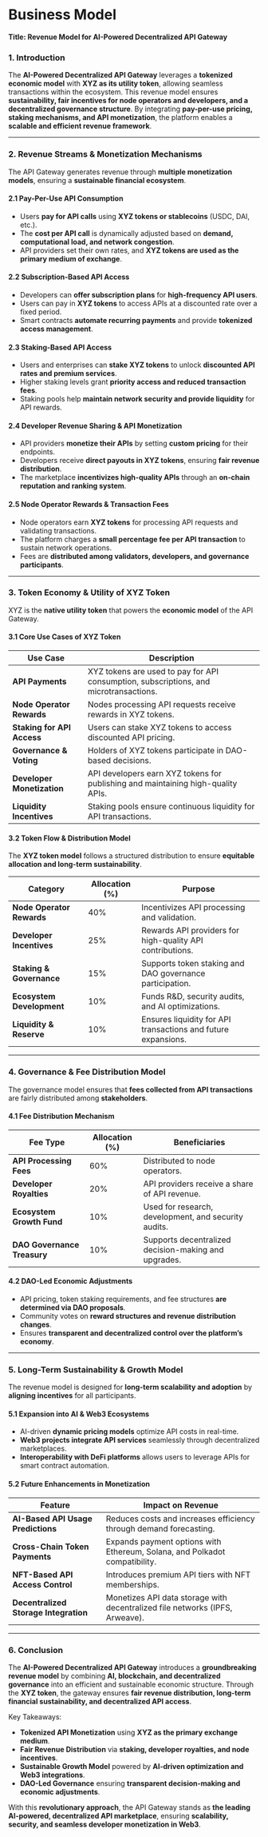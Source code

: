 # Business Model

**Title: Revenue Model for AI-Powered Decentralized API Gateway**

### **1. Introduction**

The **AI-Powered Decentralized API Gateway** leverages a **tokenized economic model** with **XYZ as its utility token**, allowing seamless transactions within the ecosystem. This revenue model ensures **sustainability, fair incentives for node operators and developers, and a decentralized governance structure**. By integrating **pay-per-use pricing, staking mechanisms, and API monetization**, the platform enables a **scalable and efficient revenue framework**.

***

### **2. Revenue Streams & Monetization Mechanisms**

The API Gateway generates revenue through **multiple monetization models**, ensuring a **sustainable financial ecosystem**.

#### **2.1 Pay-Per-Use API Consumption**

* Users **pay for API calls** using **XYZ tokens or stablecoins** (USDC, DAI, etc.).
* The **cost per API call** is dynamically adjusted based on **demand, computational load, and network congestion**.
* API providers set their own rates, and **XYZ tokens are used as the primary medium of exchange**.

#### **2.2 Subscription-Based API Access**

* Developers can **offer subscription plans** for **high-frequency API users**.
* Users can pay in **XYZ tokens** to access APIs at a discounted rate over a fixed period.
* Smart contracts **automate recurring payments** and provide **tokenized access management**.

#### **2.3 Staking-Based API Access**

* Users and enterprises can **stake XYZ tokens** to unlock **discounted API rates and premium services**.
* Higher staking levels grant **priority access and reduced transaction fees**.
* Staking pools help **maintain network security and provide liquidity** for API rewards.

#### **2.4 Developer Revenue Sharing & API Monetization**

* API providers **monetize their APIs** by setting **custom pricing** for their endpoints.
* Developers receive **direct payouts in XYZ tokens**, ensuring **fair revenue distribution**.
* The marketplace **incentivizes high-quality APIs** through an **on-chain reputation and ranking system**.

#### **2.5 Node Operator Rewards & Transaction Fees**

* Node operators earn **XYZ tokens** for processing API requests and validating transactions.
* The platform charges a **small percentage fee per API transaction** to sustain network operations.
* Fees are **distributed among validators, developers, and governance participants**.

***

### **3. Token Economy & Utility of XYZ Token**

XYZ is the **native utility token** that powers the **economic model** of the API Gateway.

#### **3.1 Core Use Cases of XYZ Token**

| **Use Case**               | **Description**                                                                       |
| -------------------------- | ------------------------------------------------------------------------------------- |
| **API Payments**           | XYZ tokens are used to pay for API consumption, subscriptions, and microtransactions. |
| **Node Operator Rewards**  | Nodes processing API requests receive rewards in XYZ tokens.                          |
| **Staking for API Access** | Users can stake XYZ tokens to access discounted API pricing.                          |
| **Governance & Voting**    | Holders of XYZ tokens participate in DAO-based decisions.                             |
| **Developer Monetization** | API developers earn XYZ tokens for publishing and maintaining high-quality APIs.      |
| **Liquidity Incentives**   | Staking pools ensure continuous liquidity for API transactions.                       |

#### **3.2 Token Flow & Distribution Model**

The **XYZ token model** follows a structured distribution to ensure **equitable allocation and long-term sustainability**.

| **Category**              | **Allocation (%)** | **Purpose**                                                   |
| ------------------------- | ------------------ | ------------------------------------------------------------- |
| **Node Operator Rewards** | 40%                | Incentivizes API processing and validation.                   |
| **Developer Incentives**  | 25%                | Rewards API providers for high-quality API contributions.     |
| **Staking & Governance**  | 15%                | Supports token staking and DAO governance participation.      |
| **Ecosystem Development** | 10%                | Funds R\&D, security audits, and AI optimizations.            |
| **Liquidity & Reserve**   | 10%                | Ensures liquidity for API transactions and future expansions. |

***

### **4. Governance & Fee Distribution Model**

The governance model ensures that **fees collected from API transactions** are fairly distributed among **stakeholders**.

#### **4.1 Fee Distribution Mechanism**

| **Fee Type**                | **Allocation (%)** | **Beneficiaries**                                    |
| --------------------------- | ------------------ | ---------------------------------------------------- |
| **API Processing Fees**     | 60%                | Distributed to node operators.                       |
| **Developer Royalties**     | 20%                | API providers receive a share of API revenue.        |
| **Ecosystem Growth Fund**   | 10%                | Used for research, development, and security audits. |
| **DAO Governance Treasury** | 10%                | Supports decentralized decision-making and upgrades. |

#### **4.2 DAO-Led Economic Adjustments**

* API pricing, token staking requirements, and fee structures **are determined via DAO proposals**.
* Community votes on **reward structures and revenue distribution changes**.
* Ensures **transparent and decentralized control over the platform’s economy**.

***

### **5. Long-Term Sustainability & Growth Model**

The revenue model is designed for **long-term scalability and adoption** by **aligning incentives** for all participants.

#### **5.1 Expansion into AI & Web3 Ecosystems**

* AI-driven **dynamic pricing models** optimize API costs in real-time.
* **Web3 projects integrate API services** seamlessly through decentralized marketplaces.
* **Interoperability with DeFi platforms** allows users to leverage APIs for smart contract automation.

#### **5.2 Future Enhancements in Monetization**

| **Feature**                           | **Impact on Revenue**                                                        |
| ------------------------------------- | ---------------------------------------------------------------------------- |
| **AI-Based API Usage Predictions**    | Reduces costs and increases efficiency through demand forecasting.           |
| **Cross-Chain Token Payments**        | Expands payment options with Ethereum, Solana, and Polkadot compatibility.   |
| **NFT-Based API Access Control**      | Introduces premium API tiers with NFT memberships.                           |
| **Decentralized Storage Integration** | Monetizes API data storage with decentralized file networks (IPFS, Arweave). |

***

### **6. Conclusion**

The **AI-Powered Decentralized API Gateway** introduces a **groundbreaking revenue model** by combining **AI, blockchain, and decentralized governance** into an efficient and sustainable economic structure. Through the **XYZ token**, the gateway ensures **fair revenue distribution, long-term financial sustainability, and decentralized API access**.

Key Takeaways:

* **Tokenized API Monetization** using **XYZ as the primary exchange medium**.
* **Fair Revenue Distribution** via **staking, developer royalties, and node incentives**.
* **Sustainable Growth Model** powered by **AI-driven optimization and Web3 integrations**.
* **DAO-Led Governance** ensuring **transparent decision-making and economic adjustments**.

With this **revolutionary approach**, the API Gateway stands as **the leading AI-powered, decentralized API marketplace**, ensuring **scalability, security, and seamless developer monetization in Web3**.

